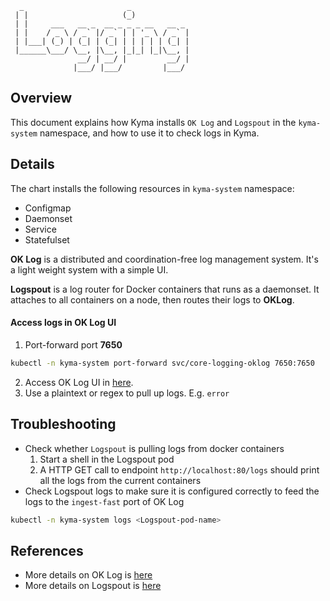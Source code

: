 
```
  _                       _             
 | |                     (_)            
 | |     ___   __ _  __ _ _ _ __   __ _ 
 | |    / _ \ / _` |/ _` | | '_ \ / _` |
 | |___| (_) | (_| | (_| | | | | | (_| |
 |______\___/ \__, |\__, |_|_| |_|\__, |
               __/ | __/ |         __/ |
              |___/ |___/         |___/ 
```

## Overview
This document explains how Kyma installs `OK Log` and `Logspout` in the `kyma-system` namespace, and how to use it to check logs in Kyma.

## Details
The chart installs the following resources in `kyma-system` namespace:
* Configmap
* Daemonset
* Service
* Statefulset

**OK Log** is a distributed and coordination-free log management system. It's a light weight system with a simple UI.

**Logspout** is a log router for Docker containers that runs as a daemonset. It attaches to all containers on a node, then routes their logs to **OKLog**. 


#### Access logs in OK Log UI
1. Port-forward port **7650**

```bash
kubectl -n kyma-system port-forward svc/core-logging-oklog 7650:7650
```
2. Access OK Log UI in [here](http://localhost:7650/ui).
3. Use a plaintext or regex to pull up logs. E.g.  `error`


## Troubleshooting
- Check whether `Logspout` is pulling logs from docker containers
  1. Start a shell in the Logspout pod
  2. A HTTP GET call to endpoint `http://localhost:80/logs` should print all the logs from the current containers
- Check Logspout logs to make sure it is configured correctly to feed the logs to the `ingest-fast` port of OK Log
```bash
kubectl -n kyma-system logs <Logspout-pod-name>
```

## References
- More details on OK Log is [here](https://github.com/oklog/oklog)
- More details on Logspout is [here](https://github.com/gliderlabs/logspout)